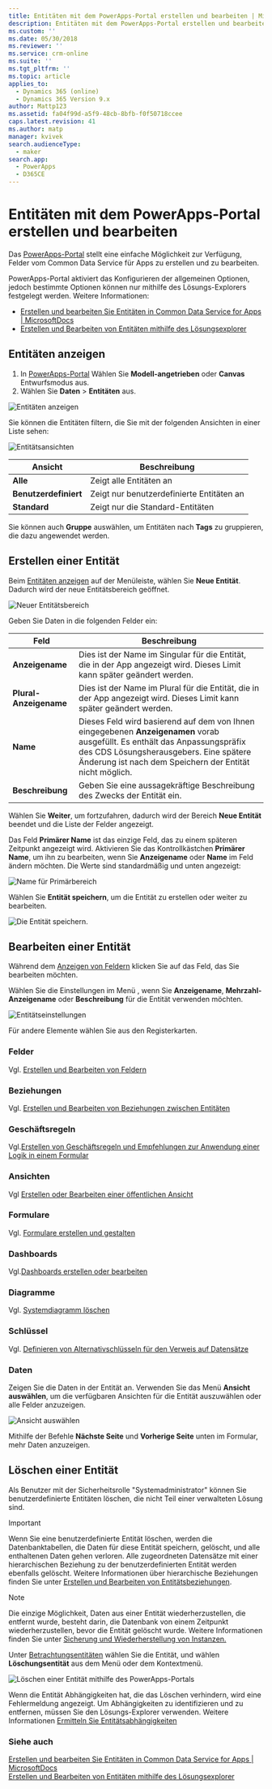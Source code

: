 ```yaml
---
title: Entitäten mit dem PowerApps-Portal erstellen und bearbeiten | MicrosoftDocs
description: Entitäten mit dem PowerApps-Portal erstellen und bearbeiten
ms.custom: ''
ms.date: 05/30/2018
ms.reviewer: ''
ms.service: crm-online
ms.suite: ''
ms.tgt_pltfrm: ''
ms.topic: article
applies_to:
  - Dynamics 365 (online)
  - Dynamics 365 Version 9.x
author: Mattp123
ms.assetid: fa04f99d-a5f9-48cb-8bfb-f0f50718ccee
caps.latest.revision: 41
ms.author: matp
manager: kvivek
search.audienceType:
  - maker
search.app:
  - PowerApps
  - D365CE
---
```


# <a name="create-and-edit-entities-using-powerapps-portal"></a>Entitäten mit dem PowerApps-Portal erstellen und bearbeiten

Das [PowerApps-Portal](https://web.powerapps.com/?utm_source=padocs&utm_medium=linkinadoc&utm_campaign=referralsfromdoc) stellt eine einfache Möglichkeit zur Verfügung, Felder vom Common Data Service für Apps zu erstellen und zu bearbeiten.

PowerApps-Portal aktiviert das  Konfigurieren der allgemeinen Optionen, jedoch bestimmte Optionen können nur mithilfe des Lösungs-Explorers festgelegt werden. Weitere Informationen: 
- [Erstellen und bearbeiten Sie Entitäten in Common Data Service for Apps | MicrosoftDocs](create-edit-entities.md)
- [Erstellen und Bearbeiten von Entitäten mithilfe des Lösungsexplorer](create-edit-entities-solution-explorer.md)

## <a name="view-entities"></a>Entitäten anzeigen

1. In [PowerApps-Portal](https://web.powerapps.com/?utm_source=padocs&utm_medium=linkinadoc&utm_campaign=referralsfromdoc) Wählen Sie **Modell-angetrieben** oder **Canvas** Entwurfsmodus aus.
2. Wählen Sie **Daten** > **Entitäten** aus.

![Entitäten anzeigen](media/view-entities-portal.png)

Sie können die Entitäten filtern, die Sie mit der folgenden Ansichten in einer Liste sehen: 

![Entitätsansichten](media/entity-views-portal.png)

 |Ansicht|Beschreibung|
 |--|--|
 |**Alle**| Zeigt alle Entitäten an|
 |**Benutzerdefiniert**|Zeigt nur benutzerdefinierte Entitäten an|
 |**Standard**|Zeigt nur die Standard-Entitäten |

Sie können auch **Gruppe** auswählen, um Entitäten nach **Tags** zu gruppieren, die dazu angewendet werden.

## <a name="create-an-entity"></a>Erstellen einer Entität

Beim [Entitäten anzeigen](#view-entities) auf der Menüleiste, wählen Sie **Neue Entität**. Dadurch wird der neue Entitätsbereich geöffnet.

![Neuer Entitätsbereich](media/new-entity-panel.png)

Geben Sie Daten in die folgenden Felder ein:

|Feld|Beschreibung|
|--|--|
|**Anzeigename**|Dies ist der Name im Singular für die Entität, die in der App angezeigt wird. Dieses Limit kann später geändert werden.|
|**Plural-Anzeigename**|Dies ist der Name im Plural für die Entität, die in der App angezeigt wird. Dieses Limit kann später geändert werden.|
|**Name**|Dieses Feld wird basierend auf dem von Ihnen eingegebenen **Anzeigenamen** vorab ausgefüllt. Es enthält das Anpassungspräfix des CDS Lösungsherausgebers. Eine spätere Änderung ist nach dem Speichern der Entität nicht möglich.|
|**Beschreibung**|Geben Sie eine aussagekräftige Beschreibung des Zwecks der Entität ein.|

Wählen Sie **Weiter**, um fortzufahren, dadurch wird der Bereich **Neue Entität** beendet und die Liste der Felder angezeigt.

Das Feld **Primärer Name** ist das einzige Feld, das zu einem späteren Zeitpunkt angezeigt wird. Aktivieren Sie das Kontrollkästchen **Primärer Name**, um ihn zu bearbeiten, wenn Sie **Anzeigename** oder **Name** im Feld ändern möchten. Die Werte sind standardmäßig und unten angezeigt:

![Name für Primärbereich](media/primary-name-panel.png)

Wählen Sie **Entität speichern**, um die Entität zu erstellen oder weiter zu bearbeiten.

![Die Entität speichern.](media/save-entity-portal.png)

## <a name="edit-an-entity"></a>Bearbeiten einer Entität

Während dem [Anzeigen von Feldern](#view-entities) klicken Sie auf das Feld, das Sie bearbeiten möchten.

Wählen Sie die Einstellungen im Menü , wenn Sie **Anzeigename**, **Mehrzahl- Anzeigename** oder **Beschreibung** für die Entität verwenden möchten.

![Entitätseinstellungen](media/entity-settings-portal.png)

Für andere Elemente wählen Sie aus den Registerkarten.

### <a name="fields"></a>Felder

Vgl. [Erstellen und Bearbeiten von Feldern](create-edit-fields.md)

### <a name="relationships"></a>Beziehungen

Vgl. [Erstellen und Bearbeiten von Beziehungen zwischen Entitäten](create-edit-entity-relationships.md)

### <a name="business-rules"></a>Geschäftsregeln

Vgl.[Erstellen von Geschäftsregeln und Empfehlungen zur Anwendung einer Logik in einem Formular](../model-driven-apps/create-business-rules-recommendations-apply-logic-form.md)

### <a name="views"></a>Ansichten

Vgl [Erstellen oder Bearbeiten einer öffentlichen Ansicht](../model-driven-apps/create-edit-views.md)

### <a name="forms"></a>Formulare

Vgl. [Formulare erstellen und gestalten](../model-driven-apps/create-design-forms.md)

### <a name="dashboards"></a>Dashboards

Vgl.[Dashboards erstellen oder bearbeiten](../model-driven-apps/create-edit-dashboards.md)

### <a name="charts"></a>Diagramme

Vgl. [Systemdiagramm löschen](../model-driven-apps/create-edit-system-chart.md)

### <a name="keys"></a>Schlüssel

Vgl. [Definieren von Alternativschlüsseln für den Verweis auf Datensätze](define-alternate-keys-reference-records.md)

### <a name="data"></a>Daten

Zeigen Sie die Daten in der Entität an.
Verwenden Sie das Menü **Ansicht auswählen**, um die verfügbaren Ansichten für die Entität auszuwählen oder alle Felder anzuzeigen.

![Ansicht auswählen](media/entity-data-select-view.png)

Mithilfe der Befehle **Nächste Seite** und **Vorherige Seite** unten im Formular, mehr Daten anzuzeigen.

## <a name="delete-an-entity"></a>Löschen einer Entität

Als Benutzer mit der Sicherheitsrolle "Systemadministrator" können Sie benutzerdefinierte Entitäten löschen, die nicht Teil einer verwalteten Lösung sind.  
  
> [!IMPORTANT]
>  Wenn Sie eine benutzerdefinierte Entität löschen, werden die Datenbanktabellen, die Daten für diese Entität speichern, gelöscht, und alle enthaltenen Daten gehen verloren. Alle zugeordneten Datensätze mit einer hierarchischen Beziehung zu der benutzerdefinierten Entität werden ebenfalls gelöscht. Weitere Informationen über hierarchische Beziehungen finden Sie unter [Erstellen und Bearbeiten von Entitätsbeziehungen](create-edit-entity-relationships.md).  
  
> [!NOTE]
> Die einzige Möglichkeit, Daten aus einer Entität wiederherzustellen, die entfernt wurde, besteht darin, die Datenbank von einem Zeitpunkt wiederherzustellen, bevor die Entität gelöscht wurde. Weitere Informationen finden Sie unter [Sicherung und Wiederherstellung von Instanzen.](/dynamics365/customer-engagement/admin/backup-restore-instances)

Unter [Betrachtungsentitäten](#view-entities) wählen Sie die Entität, und wählen **Löschungsentität** aus dem Menü oder dem Kontextmenü.

![Löschen einer Entität mithilfe des PowerApps-Portals](media/delete-entity-powerapps-portal.png)

Wenn die Entität Abhängigkeiten hat, die das Löschen verhindern, wird eine Fehlermeldung angezeigt. Um Abhängigkeiten zu identifizieren und zu entfernen, müssen Sie den Lösungs-Explorer verwenden. Weitere Informationen [Ermitteln Sie Entitätsabhängigkeiten](create-edit-entities-solution-explorer.md#identify-entity-dependencies)

### <a name="see-also"></a>Siehe auch

[Erstellen und bearbeiten Sie Entitäten in Common Data Service for Apps | MicrosoftDocs](create-edit-entities.md)<br />
[Erstellen und Bearbeiten von Entitäten mithilfe des Lösungsexplorer](create-edit-entities-solution-explorer.md)


